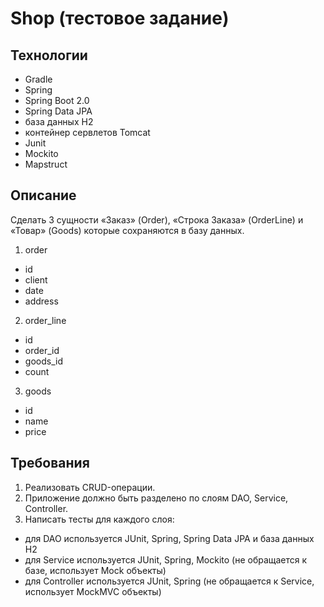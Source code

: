# Shop (тестовое задание)

## Технологии
- Gradle
- Spring
- Spring Boot 2.0
- Spring Data JPA
- база данных H2
- контейнер сервлетов Tomcat
- Junit
- Mockito
- Mapstruct

## Описание 
Сделать 3 сущности «Заказ» (Order), «Строка Заказа» (OrderLine) и «Товар» (Goods) которые сохраняются в базу данных. 

1. order
- id
- client
- date
- address

2. order_line
- id
- order_id
- goods_id
- count

3. goods
- id
- name
- price

## Требования

1. Реализовать CRUD-операции.
2. Приложение должно быть разделено по слоям DAO, Service, Controller.
3. Написать тесты для каждого слоя:
- для DAO используется JUnit, Spring, Spring Data JPA и база данных H2
- для Service используется JUnit, Spring, Mockito (не обращается к базе, использует Mock объекты)
- для Controller используется JUnit, Spring (не обращается к Service, использует MockMVC объекты)
